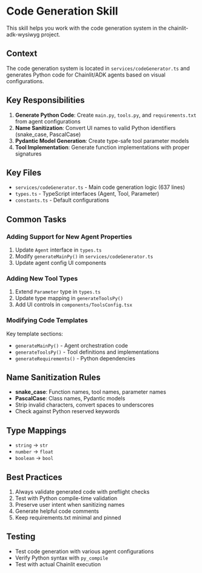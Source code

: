 # Code Generation Skill

This skill helps you work with the code generation system in the chainlit-adk-wysiwyg project.

## Context

The code generation system is located in `services/codeGenerator.ts` and generates Python code for Chainlit/ADK agents based on visual configurations.

## Key Responsibilities

1. **Generate Python Code**: Create `main.py`, `tools.py`, and `requirements.txt` from agent configurations
2. **Name Sanitization**: Convert UI names to valid Python identifiers (snake_case, PascalCase)
3. **Pydantic Model Generation**: Create type-safe tool parameter models
4. **Tool Implementation**: Generate function implementations with proper signatures

## Key Files

- `services/codeGenerator.ts` - Main code generation logic (637 lines)
- `types.ts` - TypeScript interfaces (Agent, Tool, Parameter)
- `constants.ts` - Default configurations

## Common Tasks

### Adding Support for New Agent Properties

1. Update `Agent` interface in `types.ts`
2. Modify `generateMainPy()` in `services/codeGenerator.ts`
3. Update agent config UI components

### Adding New Tool Types

1. Extend `Parameter` type in `types.ts`
2. Update type mapping in `generateToolsPy()`
3. Add UI controls in `components/ToolsConfig.tsx`

### Modifying Code Templates

Key template sections:
- `generateMainPy()` - Agent orchestration code
- `generateToolsPy()` - Tool definitions and implementations
- `generateRequirements()` - Python dependencies

## Name Sanitization Rules

- **snake_case**: Function names, tool names, parameter names
- **PascalCase**: Class names, Pydantic models
- Strip invalid characters, convert spaces to underscores
- Check against Python reserved keywords

## Type Mappings

- `string` → `str`
- `number` → `float`
- `boolean` → `bool`

## Best Practices

1. Always validate generated code with preflight checks
2. Test with Python compile-time validation
3. Preserve user intent when sanitizing names
4. Generate helpful code comments
5. Keep requirements.txt minimal and pinned

## Testing

- Test code generation with various agent configurations
- Verify Python syntax with `py_compile`
- Test with actual Chainlit execution
